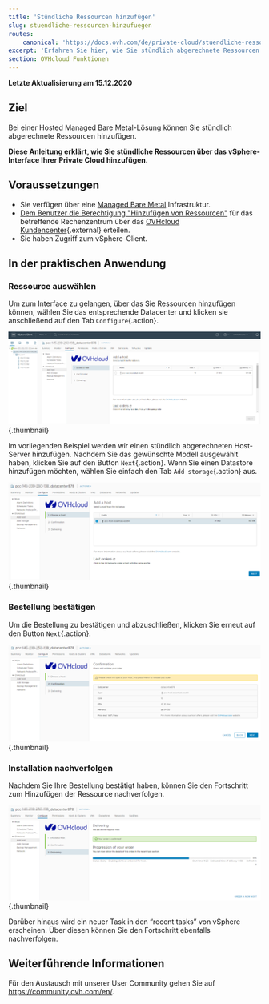 ```yaml
---
title: 'Stündliche Ressourcen hinzufügen'
slug: stuendliche-ressourcen-hinzufuegen
routes:
    canonical: 'https://docs.ovh.com/de/private-cloud/stuendliche-ressourcen-hinzufuegen/'
excerpt: 'Erfahren Sie hier, wie Sie stündlich abgerechnete Ressourcen hinzufügen'
section: OVHcloud Funktionen
---
```


**Letzte Aktualisierung am 15.12.2020**

## Ziel

Bei einer Hosted Managed Bare Metal-Lösung können Sie stündlich abgerechnete Ressourcen hinzufügen.

**Diese Anleitung erklärt, wie Sie stündliche Ressourcen über das vSphere-Interface Ihrer Private Cloud hinzufügen.**

## Voraussetzungen

- Sie verfügen über eine [Managed Bare Metal](https://www.ovhcloud.com/de/managed-bare-metal/) Infrastruktur.
- [Dem Benutzer die Berechtigung "Hinzufügen von Ressourcen"](../die-rechte-eines-nutzers-aendern/) für das betreffende Rechenzentrum über das [OVHcloud Kundencenter](https://www.ovh.com/auth/?action=gotomanager&from=https://www.ovh.de/&ovhSubsidiary=de){.external} erteilen.
- Sie haben Zugriff zum vSphere-Client.


## In der praktischen Anwendung

### Ressource auswählen

Um zum Interface zu gelangen, über das Sie Ressourcen hinzufügen können, wählen Sie das entsprechende Datacenter und klicken sie anschließend auf den Tab `Configure`{.action}.

![Host hinzufügen](images/addhost_ess_01.png){.thumbnail}

Im vorliegenden Beispiel werden wir einen stündlich abgerechneten Host-Server hinzufügen. Nachdem Sie das gewünschte Modell ausgewählt haben, klicken Sie auf den Button `Next`{.action}. Wenn Sie einen Datastore hinzufügen möchten, wählen Sie einfach den Tab `Add storage`{.action} aus.

![Host hinzufügen](images/addhost_ess_02.png){.thumbnail}


### Bestellung bestätigen

Um die Bestellung zu bestätigen und abzuschließen, klicken Sie erneut auf den Button `Next`{.action}.

![bestellung](images/addhost_ess_03.png){.thumbnail}

### Installation nachverfolgen

Nachdem Sie Ihre Bestellung bestätigt haben, können Sie den Fortschritt zum Hinzufügen der Ressource nachverfolgen.

![installation](images/addhost_ess_04.png){.thumbnail}

Darüber hinaus wird ein neuer Task in den “recent tasks” von vSphere erscheinen. Über diesen können Sie den Fortschritt ebenfalls nachverfolgen.


## Weiterführende Informationen

Für den Austausch mit unserer User Community gehen Sie auf <https://community.ovh.com/en/>.
